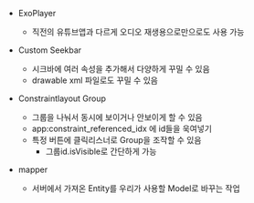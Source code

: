 - ExoPlayer
  - 직전의 유튜브앱과 다르게 오디오 재생용으로만으로도 사용 가능
 
- Custom Seekbar
  - 시크바에 여러 속성을 추가해서 다양하게 꾸밀 수 있음
  - drawable xml 파일로도 꾸밀 수 있음
  
- Constraintlayout Group 
  - 그룹을 나눠서 동시에 보이거나 안보이게 할 수 있음
  - app:constraint_referenced_idx 에 id들을 욱여넣기  
  - 특정 버튼에 클릭리스너로 Group을 조작할 수 있음
    - 그룹id.isVisible로 간단하게 가능

- mapper
  - 서버에서 가져온 Entity를 우리가 사용할 Model로 바꾸는 작업 
